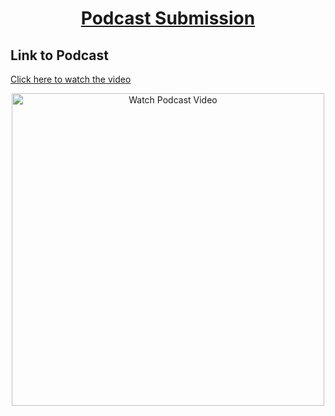 # <p align="center"><ins> Podcast Submission </ins></p>

## Link to Podcast  
[Click here to watch the video](https://drive.google.com/file/d/1MsqZ27pSQ0s1EQr8KxGUkDBM5SQ9NgBN/view?usp=drive_link)

<p align="center">
  <a href="https://drive.google.com/file/d/1MsqZ27pSQ0s1EQr8KxGUkDBM5SQ9NgBN/view?usp=drive_link" target="_blank">
    <img src="https://i.imgur.com/your-thumbnail-image.png" alt="Watch Podcast Video" width="500"/>
  </a>
</p>
